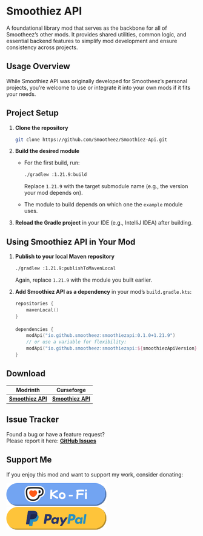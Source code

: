 # **Smoothiez API**

A foundational library mod that serves as the backbone for all of Smootheez’s other mods.
It provides shared utilities, common logic, and essential backend features to simplify mod development and ensure consistency across projects.

## **Usage Overview**

While Smoothiez API was originally developed for Smootheez’s personal projects, you’re welcome to use or integrate it into your own mods if it fits your needs.

## **Project Setup**

1. **Clone the repository**

   ```bash
   git clone https://github.com/Smootheez/Smoothiez-Api.git
   ```
2. **Build the desired module**

    * For the first build, run:

      ```bash
      ./gradlew :1.21.9:build
      ```

      Replace `1.21.9` with the target submodule name (e.g., the version your mod depends on).
    * The module to build depends on which one the `example` module uses.
3. **Reload the Gradle project** in your IDE (e.g., IntelliJ IDEA) after building.

## **Using Smoothiez API in Your Mod**

1. **Publish to your local Maven repository**

   ```bash
   ./gradlew :1.21.9:publishToMavenLocal
   ```

   Again, replace `1.21.9` with the module you built earlier.

2. **Add Smoothiez API as a dependency** in your mod’s `build.gradle.kts`:

   ```kotlin
   repositories {
       mavenLocal()
   }

   dependencies {
       modApi("io.github.smootheez:smoothiezapi:0.1.0+1.21.9")
       // or use a variable for flexibility:
       modApi("io.github.smootheez:smoothiezapi:${smoothiezApiVersion}")
   }
   ```

## Download

| Modrinth                                                    | Curseforge                                                                      |
|-------------------------------------------------------------|---------------------------------------------------------------------------------|
| **[Smoothiez API](https://modrinth.com/mod/smoothiez-api)** | **[Smoothiez API](https://www.curseforge.com/minecraft/mc-mods/smoothiez-api)** |

## Issue Tracker

Found a bug or have a feature request?  
Please report it here: [**GitHub Issues**](https://github.com/Smootheez/Smoothiez-Api/issues)

## Support Me

If you enjoy this mod and want to support my work, consider donating:

[![ko-fi](https://raw.githubusercontent.com/Smootheez/Smootheez/7b16ed55570e49b9320e9cade5e572b271e9f1fe/assets/donation-kofi.svg)](https://ko-fi.com/smootheez)
[![paypal](https://raw.githubusercontent.com/Smootheez/Smootheez/7b16ed55570e49b9320e9cade5e572b271e9f1fe/assets/donation-paypal.svg)](https://paypal.me/smootheez)
